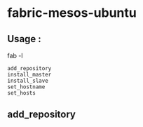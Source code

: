 # fabric-mesos-ubuntu

## Usage : 

fab -l

    add_repository
    install_master
    install_slave
    set_hostname
    set_hosts


## add_repository 

